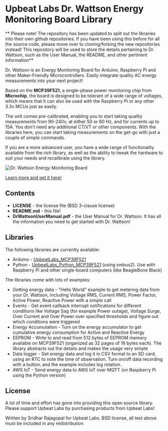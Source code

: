 # Upbeat Labs Dr. Wattson Energy Monitoring Board Library

** Please note! The repository has been updated to split out the libraries into their own github repositories. If you have been using this before for all the source code, please move over to cloning/forking the new repositories instead! This repository will be used to store the details pertaining to Dr. Wattson, such as the User Manual, the README, and other pertinent information**

Dr. Wattson is an Energy Monitoring Board for Arduino, Raspberry Pi and other Maker-Friendly Microcontrollers. Easily integrate quality AC energy measurements into your next project!

Based on the **MCP39F521**, a single-phase power monitoring chip from **Microchip**, the board is designed to be tolerant of a wide range of voltages, which means that it can also be used with the Raspberry Pi or any other 3.3v MCUs just as easily.

The unit comes pre-calibrated, enabling you to start taking quality measurements from 90-240v, at either 50 or 60 Hz, and for currents up to 15A. You don't need any additional CT/VT or other components.  With the libraries here, you can start taking measurements on the get-go with just a couple of simple commands.

If you are a more advanced user, you have a wide range of functionality available from the rich library, as well as the ability to tweak the hardware to suit your needs and recalibrate using the library.

![Dr. Wattson Energy Monitoring Board](https://cdn.shopify.com/s/files/1/0082/6248/4004/products/DrWattsonV2_title.jpg?v=1661905914)


[Learn more and get it here!](https://www.protostax.com/products/dr-wattson-energy-monitoring-board-v2/)

## Contents

* **LICENSE** - the license file (BSD 3-clause license)
* **README.md** - this file!
* **DrWattsonUserManual.pdf** - the User Manual for Dr. Wattson. It has all the information you need to get started with Dr. Wattson!

## Libraries

The following libraries are currently available:

* Arduino - [UpbeatLabs_MCP39F521](https://github.com/upbeatlabs/UpbeatLabs_MCP39F521)
* Python - [UpbeatLabs_Python_MCP39F521](https://github.com/upbeatlabs/UpbeatLabs_Python_MCP39F521) (using smbus2). Use with Raspberry Pi and other single-board computers (like BeagleBone Black)

The libraries come with lots of examples:
* Getting energy data - "Hello World" example to get metering data from your Dr. Wattson, including Voltage RMS, Current RMS, Power Factor, Active Power, Reactive Power with a simple call
* Events - Get event callback interrupt notifications for different conditions like Voltage Sag (for example Power outage), Voltage Surge, Over Current and Over Power over specified thresholds and figure out which conditions were triggered
* Energy Accumulation - Turn on the energy accumulator to get cumulative energy consumption for Active and Reactive Energy
* EEPROM - Write to and read from 512 bytes of EEPROM memory available on MCP39F521 (organized as 32 pages of 16 bytes each). The library abstracts out the details and makes the usage very simple
* Data logger - Get energy data and log it in CSV format to an SD card, using an RTC to note the time of observation. Turn on/off data recording with a button, and the example includes log rotation.
* AWS IoT - Send energy data to AWS IoT over MQTT (on Raspberry Pi using the Python version)

## License

A lot of time and effort has gone into providing this open source library. Please support Upbeat Labs by purchasing products from Upbeat Labs!

Written by Sridhar Rajagopal for Upbeat Labs. BSD license, all text above must be included in any redistribution

